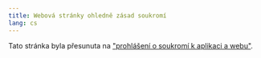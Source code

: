 ```yaml
---
title: Webová stránky ohledně zásad soukromí
lang: cs
---
```


Tato stránka byla přesunuta na ["prohlášení o soukromí k aplikaci a webu"](gdpr).

